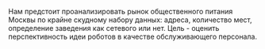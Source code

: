 Нам предстоит проанализировать рынок общественного питания Москвы по крайне скудному набору данных: адреса, количество мест, определение заведения как сетевого или нет. Цель - оценить перспективность идеи роботов в качестве обслуживающего персонала.
